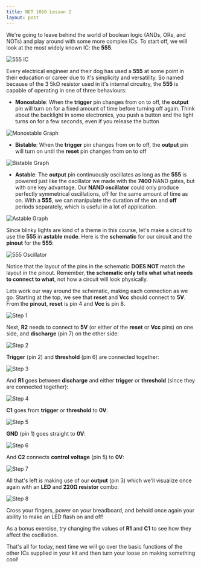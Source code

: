 ```yaml
---
title: NET 1010 Lesson 2
layout: post
---
```


We're going to leave behind the world of boolean logic (ANDs, ORs, and NOTs) and play around with some more complex ICs. To start off, we will look at the most widely known IC: the **555**.

![555 IC](../images/Signetics_NE555N.jpg)

Every electrical engineer and their dog has used a **555** at some point in their education or career due to it's simplicity and versatility. So named because of the 3 5kΩ resistor used in it's internal circuitry, the **555** is capable of operating in one of three behaviours:

- **Monostable**: When the **trigger** pin changes from on to off, the **output** pin will turn on for a fixed amount of time before turning off again. Think about the backlight in some electronics, you push a button and the light turns on for a few seconds, even if you release the button

![Monostable Graph](../images/monostable-mode-graph.gif)

- **Bistable**: When the **trigger** pin changes from on to off, the **output** pin will turn on until the **reset** pin changes from on to off

![Bistable Graph](../images/bistable-mode-graph.gif)

- **Astable**: The **output** pin continuously oscillates as long as the **555** is powered just like the oscillator we made with the **7400** NAND gates, but with one key advantage. Our **NAND oscillator** could only produce perfectly symmetrical oscillations, off for the same amount of time as on. With a **555**, we can manipulate the duration of the **on** and **off** periods separately, which is useful in a lot of application.
  
![Astable Graph](../images/astable-mode-graph.gif)

Since blinky lights are kind of a theme in this course, let's make a circuit to use the **555** in **astable mode**. Here is the **schematic** for our circuit and the **pinout** for the **555**:

![555 Oscillator](../images/pinouts/Screenshot%202020-11-26%20125349.png)

Notice that the layout of the pins in the schematic **DOES NOT** match the layout in the pinout. Remember, **the schematic only tells what what needs to connect to what**, not how a circuit will look physically.

Lets work our way around the schematic, making each connection as we go. Starting at the top, we see that **reset** and **Vcc** should connect to **5V**. From the **pinout**, **reset** is pin 4 and **Vcc** is pin 8.

![Step 1](../images/breadboards/555.png)

Next, **R2** needs to connect to **5V** (or either of the **reset** or **Vcc** pins) on one side, and **discharge** (pin 7) on the other side:

![Step 2](../images/breadboards/5552.png)

**Trigger** (pin 2) and **threshold** (pin 6) are connected together:

![Step 3](../images/breadboards/5553.png)

And **R1** goes between **discharge** and either **trigger** or **threshold** (since they are connected together):

![Step 4](../images/breadboards/5554.png)

**C1** goes from **trigger** or **threshold** to **0V**:

![Step 5](../images/breadboards/5555.png)

**GND** (pin 1) goes straight to **0V**:

![Step 6](../images/breadboards/5556.png)

And **C2** connects **control voltage** (pin 5) to **0V**:

![Step 7](../images/breadboards/5557.png)

All that's left is making use of our **output** (pin 3) which we'll visualize once again with an **LED** and **220Ω resistor** combo:

![Step 8](../images/breadboards/5558.png)

Cross your fingers, power on your breadboard, and behold once again your ability to make an LED flash on and off!

As a bonus exercise, try changing the values of **R1** and **C1** to see how they affect the oscillation.

That's all for today, next time we will go over the basic functions of the other ICs supplied in your kit and then turn your loose on making something cool!
